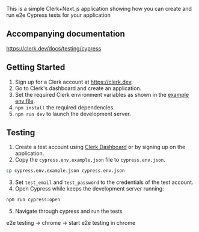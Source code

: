 This is a simple Clerk+Next.js application showing how you can create and run e2e Cypress tests for your application

## Accompanying documentation
https://clerk.dev/docs/testing/cypress

## Getting Started

1. Sign up for a Clerk account at https://clerk.dev.
2. Go to Clerk's dashboard and create an application.
3. Set the required Clerk environment variables as shown in the [example env file](./env.local.sample).
4. `npm install` the required dependencies.
5. `npm run dev` to launch the development server.

## Testing

1. Create a test account using [Clerk Dashboard](https://dashboard.clerk.com) or by signing up on the application.
2. Copy the `cypress.env.example.json` file to `cypress.env.json`.

```bash
cp cypress.env.example.json cypress.env.json
```

3. Set `test_email` and `test_password` to the credentials of the test account.
4. Open Cypress while keeps the development server running:

```bash
npm run cypress:open
```
5. Navigate through cypress and run the tests

e2e testing -> chrome -> start e2e testing in chrome

